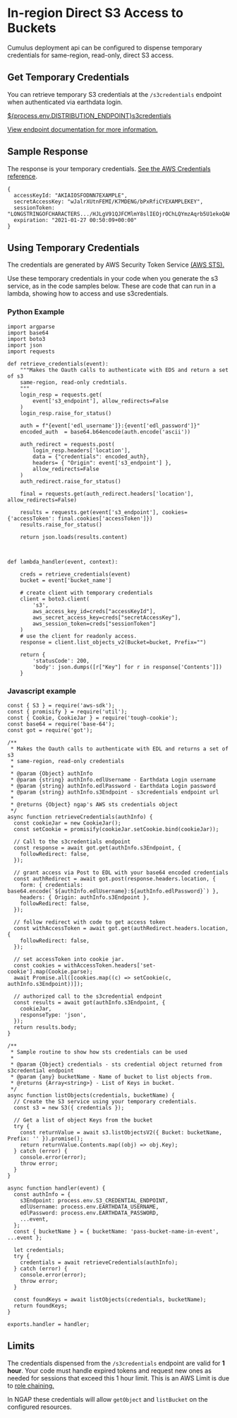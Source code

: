 <!-- To update index.html, Edit this file and then export as html. -->
# In-region Direct S3 Access to Buckets

Cumulus deployment api can be configured to dispense temporary credentials for same-region, read-only, direct S3 access.

## Get Temporary Credentials

You can retrieve temporary S3 credentials at the <code>/s3credentials</code> endpoint when authenticated via earthdata login.

<a href="${process.env.DISTRIBUTION_ENDPOINT}s3credentials" target="_blank">${process.env.DISTRIBUTION_ENDPOINT}s3credentials</a>

<a href="https://nasa.github.io/cumulus-distribution-api/#temporary-s3-credentials" target="_blank">View endpoint documentation for more information.</a>

## Sample Response
The response is your temporary credentials. <a href="https://docs.aws.amazon.com/STS/latest/APIReference/API_Credentials.html" target="_blank">See the AWS Credentials reference</a>.
```
{
  accessKeyId: "AKIAIOSFODNN7EXAMPLE",
  secretAccessKey: "wJalrXUtnFEMI/K7MDENG/bPxRfiCYEXAMPLEKEY",
  sessionToken: "LONGSTRINGOFCHARACTERS.../HJLgV91QJFCMlmY8slIEOjrOChLQYmzAqrb5U1ekoQAK6f86HKJFTT2dONzPgmJN9ZvW5DBwt6XUxC9HAQ0LDPEYEwbjGVKkzSNQh/",
  expiration: "2021-01-27 00:50:09+00:00"
}
```



## Using Temporary Credentials

The credentials are generated by AWS Security Token Service <a href="https://docs.aws.amazon.com/STS/latest/APIReference/welcome.html" target="_blank">(AWS STS).</a>

Use these temporary credentials in your code when you generate the s3 service, as in the code samples below. These are code that can run in a lambda, showing how to access and use s3credentials.

### Python Example

```
import argparse
import base64
import boto3
import json
import requests

def retrieve_credentials(event):
    """Makes the Oauth calls to authenticate with EDS and return a set of s3
    same-region, read-only credntials.
    """
    login_resp = requests.get(
        event['s3_endpoint'], allow_redirects=False
    )
    login_resp.raise_for_status()

    auth = f"{event['edl_username']}:{event['edl_password']}"
    encoded_auth  = base64.b64encode(auth.encode('ascii'))

    auth_redirect = requests.post(
        login_resp.headers['location'],
        data = {"credentials": encoded_auth},
        headers= { "Origin": event['s3_endpoint'] },
        allow_redirects=False
    )
    auth_redirect.raise_for_status()

    final = requests.get(auth_redirect.headers['location'], allow_redirects=False)

    results = requests.get(event['s3_endpoint'], cookies={'accessToken': final.cookies['accessToken']})
    results.raise_for_status()

    return json.loads(results.content)



def lambda_handler(event, context):

    creds = retrieve_credentials(event)
    bucket = event['bucket_name']

    # create client with temporary credentials
    client = boto3.client(
        's3',
        aws_access_key_id=creds["accessKeyId"],
        aws_secret_access_key=creds["secretAccessKey"],
        aws_session_token=creds["sessionToken"]
    )
    # use the client for readonly access.
    response = client.list_objects_v2(Bucket=bucket, Prefix="")

    return {
        'statusCode': 200,
        'body': json.dumps([r["Key"] for r in response['Contents']])
    }

```

### Javascript example

```
const { S3 } = require('aws-sdk');
const { promisify } = require('util');
const { Cookie, CookieJar } = require('tough-cookie');
const base64 = require('base-64');
const got = require('got');

/**
 * Makes the Oauth calls to authenticate with EDL and returns a set of s3
 * same-region, read-only credentials
 *
 * @param {Object} authInfo
 * @param {string} authInfo.edlUsername - Earthdata Login username
 * @param {string} authInfo.edlPassword - Earthdata Login password
 * @param {string} authInfo.s3Endpoint - s3credentials endpoint url
 *
 * @returns {Object} ngap's AWS sts credentials object
 */
async function retrieveCredentials(authInfo) {
  const cookieJar = new CookieJar();
  const setCookie = promisify(cookieJar.setCookie.bind(cookieJar));

  // Call to the s3credentials endpoint
  const response = await got.get(authInfo.s3Endpoint, {
    followRedirect: false,
  });

  // grant access via Post to EDL with your base64 encoded credentials
  const authRedirect = await got.post(response.headers.location, {
    form: { credentials: base64.encode(`${authInfo.edlUsername}:${authInfo.edlPassword}`) },
    headers: { Origin: authInfo.s3Endpoint },
    followRedirect: false,
  });

  // follow redirect with code to get access token
  const withAccessToken = await got.get(authRedirect.headers.location, {
    followRedirect: false,
  });

  // set accessToken into cookie jar.
  const cookies = withAccessToken.headers['set-cookie'].map(Cookie.parse);
  await Promise.all([cookies.map((c) => setCookie(c, authInfo.s3Endpoint))]);

  // authorized call to the s3credential endpoint
  const results = await got(authInfo.s3Endpoint, {
    cookieJar,
    responseType: 'json',
  });
  return results.body;
}

/**
 * Sample routine to show how sts credentials can be used
 *
 * @param {Object} credentials - sts credential object returned from s3credential endpoint
 * @param {any} bucketName - Name of bucket to list objects from.
 * @returns {Array<string>} - List of Keys in bucket.
 */
async function listObjects(credentials, bucketName) {
  // Create the S3 service using your temporary credentials.
  const s3 = new S3({ credentials });

  // Get a list of object Keys from the bucket
  try {
    const returnValue = await s3.listObjectsV2({ Bucket: bucketName, Prefix: '' }).promise();
    return returnValue.Contents.map((obj) => obj.Key);
  } catch (error) {
    console.error(error);
    throw error;
  }
}

async function handler(event) {
  const authInfo = {
    s3Endpoint: process.env.S3_CREDENTIAL_ENDPOINT,
    edlUsername: process.env.EARTHDATA_USERNAME,
    edlPassword: process.env.EARTHDATA_PASSWORD,
    ...event,
  };
  const { bucketName } = { bucketName: 'pass-bucket-name-in-event', ...event };

  let credentials;
  try {
    credentials = await retrieveCredentials(authInfo);
  } catch (error) {
    console.error(error);
    throw error;
  }

  const foundKeys = await listObjects(credentials, bucketName);
  return foundKeys;
}

exports.handler = handler;

```


## Limits

The credentials dispensed from the <code>/s3credentials</code> endpoint are valid for <b>1 hour</b>.  Your code must handle expired tokens and request new ones as needed for sessions that exceed this 1 hour limit. This is an AWS Limit is due to <a href="https://docs.aws.amazon.com/IAM/latest/UserGuide/id_roles_terms-and-concepts.html" target="_blank">role chaining.</a>

In NGAP these credentials will allow <code>getObject</code> and <code>listBucket</code> on the configured resources.
